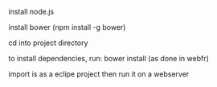 install node.js

install bower (npm install -g bower)

cd into project directory

to install dependencies, run: bower install
(as done in webfr)

import is as a eclipe project
then run it on a webserver
